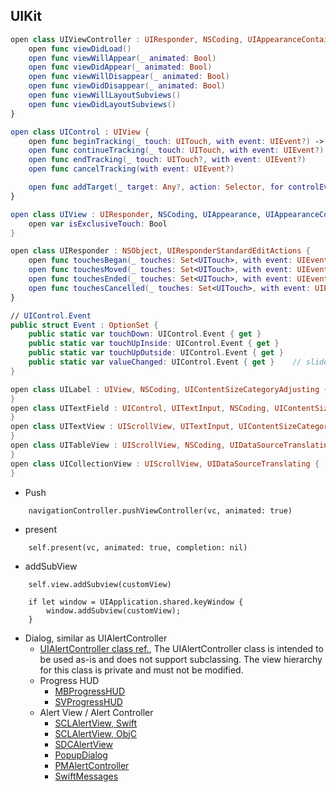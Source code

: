 ## UIKit

```Swift
open class UIViewController : UIResponder, NSCoding, UIAppearanceContainer, UITraitEnvironment, UIContentContainer, UIFocusEnvironment {
    open func viewDidLoad()
    open func viewWillAppear(_ animated: Bool)
    open func viewDidAppear(_ animated: Bool)
    open func viewWillDisappear(_ animated: Bool)
    open func viewDidDisappear(_ animated: Bool)
    open func viewWillLayoutSubviews()
    open func viewDidLayoutSubviews()    
}

open class UIControl : UIView {
    open func beginTracking(_ touch: UITouch, with event: UIEvent?) -> Bool
    open func continueTracking(_ touch: UITouch, with event: UIEvent?) -> Bool
    open func endTracking(_ touch: UITouch?, with event: UIEvent?)
    open func cancelTracking(with event: UIEvent?)

    open func addTarget(_ target: Any?, action: Selector, for controlEvents: UIControl.Event)
}

open class UIView : UIResponder, NSCoding, UIAppearance, UIAppearanceContainer, UIDynamicItem, UITraitEnvironment, UICoordinateSpace, UIFocusItem, UIFocusItemContainer, CALayerDelegate {
    open var isExclusiveTouch: Bool
}

open class UIResponder : NSObject, UIResponderStandardEditActions {
    open func touchesBegan(_ touches: Set<UITouch>, with event: UIEvent?)
    open func touchesMoved(_ touches: Set<UITouch>, with event: UIEvent?)
    open func touchesEnded(_ touches: Set<UITouch>, with event: UIEvent?)
    open func touchesCancelled(_ touches: Set<UITouch>, with event: UIEvent?)
}

// UIControl.Event
public struct Event : OptionSet {
    public static var touchDown: UIControl.Event { get }
    public static var touchUpInside: UIControl.Event { get }
    public static var touchUpOutside: UIControl.Event { get }
    public static var valueChanged: UIControl.Event { get }    // slider, etc.
}

open class UILabel : UIView, NSCoding, UIContentSizeCategoryAdjusting {
}
open class UITextField : UIControl, UITextInput, NSCoding, UIContentSizeCategoryAdjusting {
}
open class UITextView : UIScrollView, UITextInput, UIContentSizeCategoryAdjusting {
}
open class UITableView : UIScrollView, NSCoding, UIDataSourceTranslating {
}
open class UICollectionView : UIScrollView, UIDataSourceTranslating {
}
```

* Push

```
    navigationController.pushViewController(vc, animated: true)
```

* present

```
    self.present(vc, animated: true, completion: nil)
```

* addSubView

```
    self.view.addSubview(customView)
```

```
    if let window = UIApplication.shared.keyWindow {
        window.addSubview(customView);
    }
```

* Dialog, similar as UIAlertController
  * [UIAlertController class ref.](https://developer.apple.com/documentation/uikit/uialertcontroller#//apple_ref/doc/uid/TP40014538-CH1-SW2), The UIAlertController class is intended to be used as-is and does not support subclassing. The view hierarchy for this class is private and must not be modified.
  * Progress HUD
    * [MBProgressHUD](https://github.com/jdg/MBProgressHUD)
    * [SVProgressHUD](https://github.com/SVProgressHUD/SVProgressHUD)
  * Alert View / Alert Controller
    * [SCLAlertView, Swift](https://github.com/vikmeup/SCLAlertView-Swift)
    * [SCLAlertView, ObjC](https://github.com/dogo/SCLAlertView)
    * [SDCAlertView](https://github.com/sberrevoets/SDCAlertView)
    * [PopupDialog](https://github.com/orderella/PopupDialog)  
    * [PMAlertController](https://github.com/pmusolino/PMAlertController)
    * [SwiftMessages](https://github.com/SwiftKickMobile/SwiftMessages)
